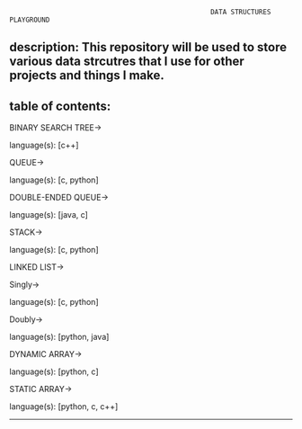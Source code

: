                                                       DATA STRUCTURES PLAYGROUND
                                                      
description: This repository will be used to store various data strcutres 
             that I use for other projects and things I make.
--------------------------------------------------------------------------



table of contents:
-------------------------------------------
  BINARY SEARCH TREE->
  
  language(s):
    [c++]

  QUEUE->

  language(s):
    [c, python]

  DOUBLE-ENDED QUEUE->

  language(s):
    [java, c]
      
  STACK->
  
  language(s):
    [c, python]
    
  LINKED LIST->
  
  Singly->
    
  language(s):
    [c, python]
  
  Doubly->
  
  language(s):
    [python, java]

  DYNAMIC ARRAY->

  language(s):
    [python, c]

  STATIC ARRAY->

  language(s):
    [python, c, c++]


    
    
--------------------------------------------
